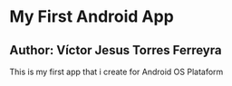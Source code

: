 # My First Android App
## Author: Víctor Jesus Torres Ferreyra

This is my first app that i create for Android OS Plataform
